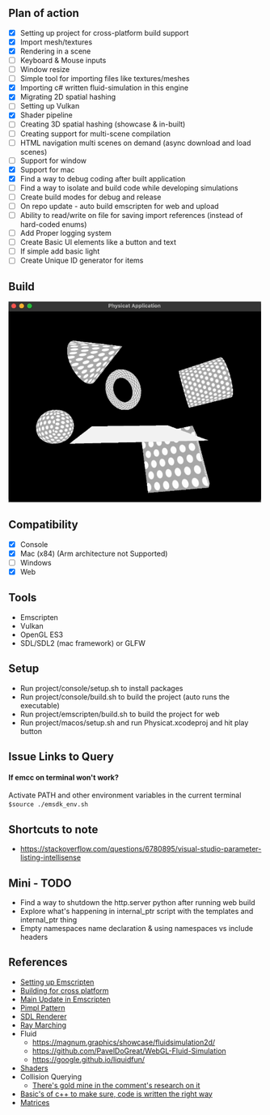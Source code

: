
## Plan of action
- [x] Setting up project for cross-platform build support
- [x] Import mesh/textures
- [x] Rendering in a scene
- [ ] Keyboard & Mouse inputs
- [ ] Window resize
- [ ] Simple tool for importing files like textures/meshes
- [x] Importing c# written fluid-simulation in this engine
- [x] Migrating 2D spatial hashing
- [ ] Setting up Vulkan
- [x] Shader pipeline
- [ ] Creating 3D spatial hashing (showcase & in-built)
- [ ] Creating support for multi-scene compilation
- [ ] HTML navigation multi scenes on demand (async download and load scenes)
- [ ] Support for window
- [x] Support for mac
- [x] Find a way to debug coding after built application
- [ ] Find a way to isolate and build code while developing simulations
- [ ] Create build modes for debug and release
- [ ] On repo update - auto build emscripten for web and upload
- [ ] Ability to read/write on file for saving import references (instead of hard-coded enums)
- [ ] Add Proper logging system
- [ ] Create Basic UI elements like a button and text
- [ ] If simple add basic light
- [ ] Create Unique ID generator for items

## Build
<img src="examples/engine_v2.gif" width="500">

## Compatibility
- [x] Console
- [x] Mac (x84) (Arm architecture not Supported)
- [ ] Windows
- [x] Web

## Tools
- Emscripten
- Vulkan
- OpenGL ES3
- SDL/SDL2 (mac framework) or GLFW

## Setup
- Run project/console/setup.sh to install packages
- Run project/console/build.sh to build the project (auto runs the executable)
- Run project/emscripten/build.sh to build the project for web
- Run project/macos/setup.sh and run Physicat.xcodeproj and hit play button

## Issue Links to Query
#### If emcc on terminal won't work?
Activate PATH and other environment variables in the current terminal `` $source ./emsdk_env.sh ``

## Shortcuts to note
- https://stackoverflow.com/questions/6780895/visual-studio-parameter-listing-intellisense

## Mini - TODO
- Find a way to shutdown the http.server python after running web build
- Explore what's happening in internal_ptr script with the templates and internal_ptr thing
- Empty namespaces name declaration & using namespaces vs include headers

## References
- [Setting up Emscripten](https://emscripten.org/docs/getting_started/Tutorial.html#tutorial)
- [Building for cross platform](https://marcelbraghetto.github.io/a-simple-triangle/2019/03/02/part-01/)
- [Main Update in Emscripten](https://emscripten.org/docs/porting/emscripten-runtime-environment.html)
- [Pimpl Pattern](https://oliora.github.io/2015/12/29/pimpl-and-rule-of-zero.html)
- [SDL Renderer](https://dev.to/noah11012/using-sdl2-2d-accelerated-renderering-1kcb)
- [Ray Marching](https://www.youtube.com/watch?v=BNZtUB7yhX4)
- Fluid
  - https://magnum.graphics/showcase/fluidsimulation2d/
  - https://github.com/PavelDoGreat/WebGL-Fluid-Simulation
  - https://google.github.io/liquidfun/
- [Shaders](https://www.shadertoy.com)
- Collision Querying
  - [There's gold mine in the comment's research on it](https://www.youtube.com/watch?v=sx4IIQL0x7c&list=RDCMUCEwhtpXrg5MmwlH04ANpL8A&start_radio=1&rv=sx4IIQL0x7c&t=1134)
- [Basic's of c++ to make sure, code is written the right way](https://www.programiz.com/cpp-programming/memory-management)
- [Matrices](https://www.opengl-tutorial.org/beginners-tutorials/tutorial-3-matrices/)